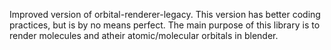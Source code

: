 Improved version of orbital-renderer-legacy. This version has better coding practices, but is by no means perfect. The main purpose of this library is to render molecules and atheir atomic/molecular orbitals in blender.
